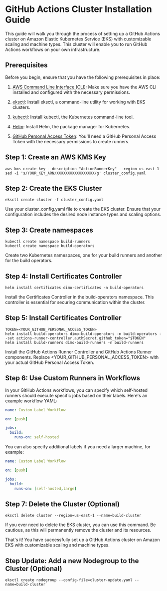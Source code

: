 # GitHub Actions Cluster Installation Guide

This guide will walk you through the process of setting up a GitHub Actions cluster on Amazon Elastic Kubernetes Service (EKS) with customizable scaling and machine types. This cluster will enable you to run GitHub Actions workflows on your own infrastructure.

## Prerequisites
Before you begin, ensure that you have the following prerequisites in place:

1. [AWS Command Line Interface (CLI)](https://aws.amazon.com/cli/): Make sure you have the AWS CLI installed and configured with the necessary permissions.

2. [eksctl](https://eksctl.io/): Install eksctl, a command-line utility for working with EKS clusters.

3. [kubectl](https://kubernetes.io/docs/tasks/tools/install-kubectl/): Install kubectl, the Kubernetes command-line tool.

4. [Helm](https://helm.sh/docs/intro/install/): Install Helm, the package manager for Kubernetes.

5. [GitHub Personal Access Token](https://github.com/actions/actions-runner-controller/blob/master/docs/authenticating-to-the-github-api.md): You'll need a GitHub Personal Access Token with the necessary permissions to create runners.

## Step 1: Create an AWS KMS Key
```shell
aws kms create-key --description "ActionRunnerKey" --region us-east-1
sed -i 's/YOUR_KEY_ARN/XXXXXXXXXXXXXXXXX/g' cluster_config.yaml
```

## Step 2: Create the EKS Cluster
```shell
eksctl create cluster -f cluster_config.yaml
```
Use your cluster_config.yaml file to create the EKS cluster. Ensure that your configuration includes the desired node instance types and scaling options.

## Step 3: Create namespaces
```shell
kubectl create namespace build-runners
kubectl create namespace build-operators
```
Create two Kubernetes namespaces, one for your build runners and another for the build operators.
## Step 4: Install Certificates Controller
```shell
helm install certificates dimo-certificates -n build-operators
```

Install the Certificates Controller in the build-operators namespace. This controller is essential for securing communication within the cluster.

## Step 5: Install Certificates Controller
```shell
TOKEN=<YOUR_GITHUB_PERSONAL_ACCESS_TOKEN>
helm install build-operators dimo-build-operators -n build-operators --set actions-runner-controller.authSecret.github_token="$TOKEN"
helm install build-runners dimo-build-runners -n build-runners
```
Install the GitHub Actions Runner Controller and GitHub Actions Runner components. Replace <YOUR_GITHUB_PERSONAL_ACCESS_TOKEN> with your actual GitHub Personal Access Token.




## Step 6: Use Custom Runners in Workflows
In your GitHub Actions workflows, you can specify which self-hosted runners should execute specific jobs based on their labels. Here's an example workflow YAML:
```yaml
name: Custom Label Workflow

on: [push]

jobs:
  build:
    runs-on: self-hosted
```
You can also specify additional labels if you need a larger machine, for example:
```yaml
name: Custom Label Workflow

on: [push]

jobs:
  build:
    runs-on: [self-hosted,large]
```



## Step 7: Delete the Cluster (Optional)
```shell
eksctl delete cluster --region=us-east-1 --name=build-cluster
```
If you ever need to delete the EKS cluster, you can use this command. Be cautious, as this will permanently remove the cluster and its resources.

That's it! You have successfully set up a GitHub Actions cluster on Amazon EKS with customizable scaling and machine types.

## Step Update: Add a new Nodegroup to the Cluster (Optional)
```shell
eksctl create nodegroup --config-file=cluster-update.yaml --name=build-cluster
```
